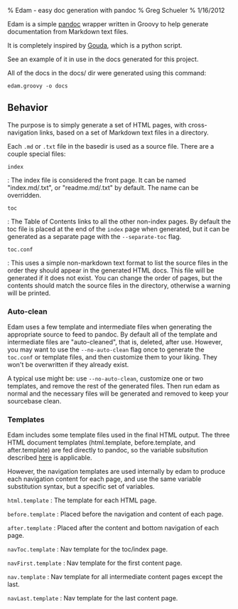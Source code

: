 % Edam - easy doc generation with pandoc
% Greg Schueler
% 1/16/2012

Edam is a simple [pandoc] wrapper written in Groovy to help generate documentation from Markdown text files.  

It is completely inspired by [Gouda][], which is a python script.

[pandoc]: http://johnmacfarlane.net/pandoc/
[Gouda]: http://www.unexpected-vortices.com/sw/gouda/docs/

See an example of it in use in the docs generated for this project.

All of the docs in the docs/ dir were generated using this command:

    edam.groovy -o docs

## Behavior

The purpose is to simply generate a set of HTML pages, with cross-navigation links, based on a set of Markdown text files in a directory.

Each `.md` or `.txt` file in the basedir is used as a source file.  There are a couple special files:

`index`

:    The index file is considered the front page.  It can be named "index.md/.txt", or "readme.md/.txt" by default. The name can be overridden.

`toc`

:    The Table of Contents links to all the other non-index pages.  By default the toc file is placed at the end of the `index` page when generated, but it can be generated as a separate page with the `--separate-toc` flag.

`toc.conf`

:    This uses a simple non-markdown text format to list the source files in the order they should appear in the generated HTML docs. This file will be generated if it does not exist.  You can change the order of pages, but the contents should match the source files in the directory, otherwise a warning will be printed.

### Auto-clean

Edam uses a few template and intermediate files when generating the appropriate source to feed to pandoc. By default all of the template and intermediate files are "auto-cleaned", that is, deleted, after use.  However, you may want to use the `--no-auto-clean` flag once to generate the `toc.conf` or template files, and then customize them to your liking.  They won't be overwritten if they already exist.

A typical use might be: use `--no-auto-clean`, customize one or two templates, and remove the rest of the generated files.  Then run edam as normal and the necessary files will be generated and removed to keep your sourcebase clean.

### Templates

Edam includes some template files used in the final HTML output. The three HTML document templates (html.template, before.template, and after.template) are fed directly to pandoc, so the variable subsitution described [here](http://johnmacfarlane.net/pandoc/README.html#templates) is applicable.

However, the navigation templates are used internally by edam to produce each navigation content for each page, and use the same variable substitution syntax, but a specific set of variables.

`html.template`
:    The template for each HTML page.

`before.template`
:    Placed before the navigation and content of each page.

`after.template`
:    Placed after the content and bottom navigation of each page.

`navToc.template`
:    Nav template for the toc/index page.

`navFirst.template`
:    Nav template for the first content page.

`nav.template`
:    Nav template for all intermediate content pages except the last.

`navLast.template`
:    Nav template for the last content page.
